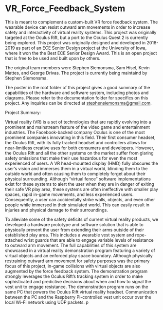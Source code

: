 # VR_Force_Feedback_System
This is meant to complement a custom-built  VR force feedback system.  The wearable device can resist outward arm movements in order to increase safety and interactivity of virtual reality systems.  This project was originally targeted at the Oculus Rift, but a port to the Oculus Quest 2 is currently being explored.  This project was originally designed and developed in 2018-2019 as part of an ECE Senior Design project at the University of Iowa, where it won the the Best ECE Senior Design Award.  This is an open project that is free to be used and built upon by others.

The original team members were Stephen Siemonsma, Sam Hisel, Kevin Mattes, and George Drivas.  The project is currently being maintaind by Stephen Siemonsma.

The poster in the root folder of this project gives a good summary of the capabilities of the hardware and software system, including photos and diagrams.  Please refer to the documentation folder for specifics on this project.  Any inquiries can be directed at stephensiemonsma@gmail.com.


Project Summary:

Virtual reality (VR) is a set of technologies that are rapidly evolving into a prominent and mainstream feature of the video game and entertainment industries. The Facebook-backed company Oculus is one of the most prominent companies innovating in this field. Their first consumer headset, the Oculus Rift, with its fully tracked headset and controllers allows for near-limitless creative uses for both consumers and developers. However, the Oculus Rift and all the other systems on the market suffer from glaring safety omissions that make their use hazardous for even the most experienced of users. A VR head-mounted display (HMD) fully obscures the user’s vision and immerses them in a virtual world, blinding them to the outside world and often causing them to completely forget about their physical surrounding. Although “virtual fence” software implementations exist for these systems to alert the user when they are in danger of exiting their safe VR play area, these systems are often ineffective with smaller play spaces, rapid in-game movements, and less experienced users. Consequently, a user can accidentally strike walls, objects, and even other people while immersed in their simulated world. This can easily result in injuries and physical damage to their surroundings.

To alleviate some of the safety deficits of current virtual reality products, we developed a hardware prototype and software solution that is able to physically prevent the user from extending their arms outside of their established play area. This includes a wearable vest system and rope-attached wrist guards that are able to engage variable levels of resistance to outward arm movement. The full capabilities of this system are showcased in a virtual reality demonstration program featuring a variety of virtual objects and an enforced play space boundary. Although physically restraining outward arm movement for safety purposes was the primary focus of this project, in-game collisions with virtual objects are also augmented by the force feedback system. The demonstration program strongly leverages the Oculus Rift’s tracking system in order to make sophisticated and predictive decisions about when and how to signal the vest unit to engage resistance. The demonstration program runs on the same PC that powers the Oculus Rift virtual reality headset. Communication between the PC and the Raspberry Pi-controlled vest unit occur over the local Wi-Fi network using UDP packets.
p
